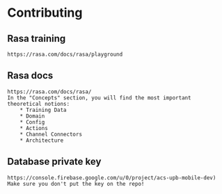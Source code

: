 # Contributing

## Rasa training
    
    https://rasa.com/docs/rasa/playground

## Rasa docs
    
    https://rasa.com/docs/rasa/
    In the "Concepts" section, you will find the most important theoretical notions:
        * Training Data
        * Domain
        * Config
        * Actions
        * Channel Connectors
        * Architecture
        
## Database private key
    
    https://console.firebase.google.com/u/0/project/acs-upb-mobile-dev)
    Make sure you don't put the key on the repo!